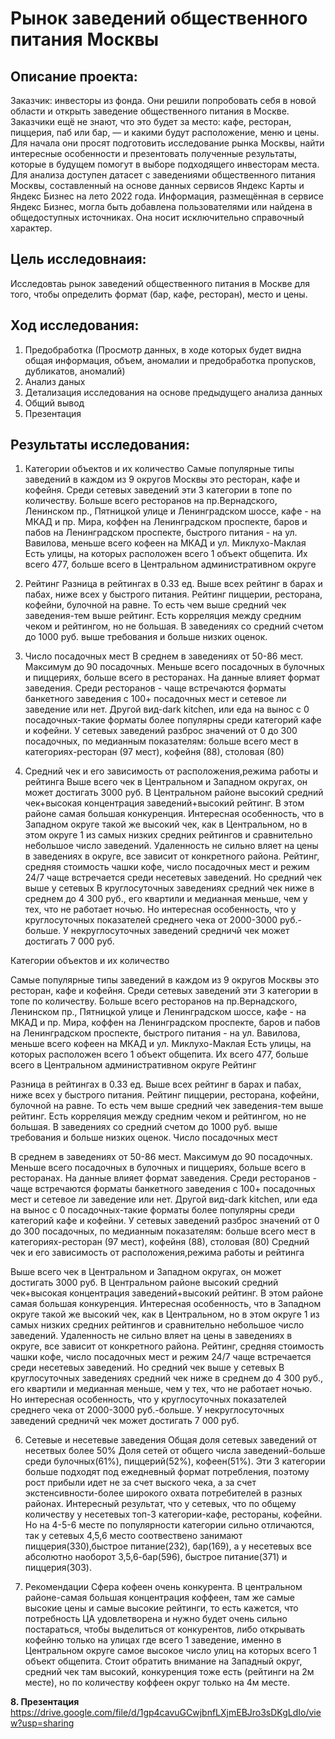 # Рынок заведений общественного питания Москвы
## Описание проекта:
Заказчик: инвесторы из фонда. Они решили попробовать себя в новой области и открыть заведение общественного питания в Москве. Заказчики ещё не знают, что это будет за место: кафе, ресторан, пиццерия, паб или бар, — и какими будут расположение, меню и цены.
Для начала они просят подготовить исследование рынка Москвы, найти интересные особенности и презентовать полученные результаты, которые в будущем помогут в выборе подходящего инвесторам места.
Для анализа доступен датасет с заведениями общественного питания Москвы, составленный на основе данных сервисов Яндекс Карты и Яндекс Бизнес на лето 2022 года. Информация, размещённая в сервисе Яндекс Бизнес, могла быть добавлена пользователями или найдена в общедоступных источниках. Она носит исключительно справочный характер.
## Цель исследовнаия:
Исследовтаь рынок заведений общественного питания в Москве для того, чтобы определить формат (бар, кафе, ресторан), место и цены.
## Ход исследования:
1. Предобработка (Просмотр данных, в ходе которых будет видна общая информация, объем, аномалии и предобработка пропусков, дубликатов, аномалий)
2. Анализ даных
3. Детализация исследования на основе предыдущего анализа данных
4. Общий вывод
5. Презентация
## Результаты исследования:
1. Категории объектов и их количество
Самые популярные типы заведений в каждом из 9 округов Москвы это ресторан, кафе и кофейня.
Среди сетевых заведений эти 3 категории в топе по количеству.
Больше всего ресторанов на пр.Вернадского, Ленинском пр., Пятницкой улице и Ленинградском шоссе, кафе - на МКАД и пр. Мира, коффен на Ленинградском проспекте, баров и пабов на Ленинградском проспекте, быстрого питания - на ул. Вавилова, меньше всего кофеен на МКАД и ул. Миклухо-Маклая
Есть улицы, на которых расположен всего 1 объект общепита. Их всего 477, больше всего в Центральном административном округе

3. Рейтинг
Разница в рейтингах в 0.33 ед. Выше всех рейтинг в барах и пабах, ниже всех у быстрого питания. Рейтинг пиццерии, ресторана, кофейни, булочной на равне. То есть чем выше средний чек заведения-тем выше рейтинг.
Есть корреляция между средним чеком и рейтингом, но не большая. В заведениях со средний счетом до 1000 руб. выше требования и больше низких оценок.

4. Число посадочных мест
В среднем в заведениях от 50-86 мест. Максимум до 90 посадочных.
Меньше всего посадочных в булочных и пиццериях, больше всего в ресторанах. На данные влияет формат заведения. Среди ресторанов - чаще встречаются форматы банкетного заведения с 100+ посадочных мест и сетевое ли заведение или нет.
Другой вид-dark kitchen, или еда на вынос с 0 посадочных-такие форматы более популярны среди категорий кафе и кофейни.
У сетевых заведений разброс значений от 0 до 300 посадочных, по медианным показателям: больше всего мест в категориях-ресторан (97 мест), кофейня (88), столовая (80)

5. Средний чек и его зависимость от расположения,режима работы и рейтинга
Выше всего чек в Центральном и Западном округах, он может достигать 3000 руб.
В Центральном районе высокий средний чек+высокая концентрация заведений+высокий рейтинг. В этом районе самая большая конкуренция.
Интересная особенность, что в Западном округе такой же высокий чек, как в Центральном, но в этом округе 1 из самых низких средних рейтингов и сравнительно небольшое число заведений. Удаленность не сильно вляет на цены в заведениях в округе, все зависит от конкретного района.
Рейтинг, средняя стоимость чашки кофе, число посадочных мест и режим 24/7 чаще встречается среди несетевых заведений. Но средний чек выше у сетевых
В круглосуточных заведениях средний чек ниже в среднем до 4 300 руб., его квартили и медианная меньше, чем у тех, что не работает ночью. Но интересная особенность, что у круглосуточных показателей среднего чека от 2000-3000 руб.-больше. У некруглосуточных заведений средничй чек может достигать 7 000 руб.

Категории объектов и их количество

Самые популярные типы заведений в каждом из 9 округов Москвы это ресторан, кафе и кофейня.
Среди сетевых заведений эти 3 категории в топе по количеству.
Больше всего ресторанов на пр.Вернадского, Ленинском пр., Пятницкой улице и Ленинградском шоссе, кафе - на МКАД и пр. Мира, коффен на Ленинградском проспекте, баров и пабов на Ленинградском проспекте, быстрого питания - на ул. Вавилова, меньше всего кофеен на МКАД и ул. Миклухо-Маклая
Есть улицы, на которых расположен всего 1 объект общепита. Их всего 477, больше всего в Центральном административном округе
Рейтинг

Разница в рейтингах в 0.33 ед. Выше всех рейтинг в барах и пабах, ниже всех у быстрого питания. Рейтинг пиццерии, ресторана, кофейни, булочной на равне. То есть чем выше средний чек заведения-тем выше рейтинг.
Есть корреляция между средним чеком и рейтингом, но не большая. В заведениях со средний счетом до 1000 руб. выше требования и больше низких оценок.
Число посадочных мест

В среднем в заведениях от 50-86 мест. Максимум до 90 посадочных.
Меньше всего посадочных в булочных и пиццериях, больше всего в ресторанах. На данные влияет формат заведения. Среди ресторанов - чаще встречаются форматы банкетного заведения с 100+ посадочных мест и сетевое ли заведение или нет.
Другой вид-dark kitchen, или еда на вынос с 0 посадочных-такие форматы более популярны среди категорий кафе и кофейни.
У сетевых заведений разброс значений от 0 до 300 посадочных, по медианным показателям: больше всего мест в категориях-ресторан (97 мест), кофейня (88), столовая (80)
Средний чек и его зависимость от расположения,режима работы и рейтинга

Выше всего чек в Центральном и Западном округах, он может достигать 3000 руб.
В Центральном районе высокий средний чек+высокая концентрация заведений+высокий рейтинг. В этом районе самая большая конкуренция.
Интересная особенность, что в Западном округе такой же высокий чек, как в Центральном, но в этом округе 1 из самых низких средних рейтингов и сравнительно небольшое число заведений. Удаленность не сильно вляет на цены в заведениях в округе, все зависит от конкретного района.
Рейтинг, средняя стоимость чашки кофе, число посадочных мест и режим 24/7 чаще встречается среди несетевых заведений. Но средний чек выше у сетевых
В круглосуточных заведениях средний чек ниже в среднем до 4 300 руб., его квартили и медианная меньше, чем у тех, что не работает ночью. Но интересная особенность, что у круглосуточных показателей среднего чека от 2000-3000 руб.-больше. У некруглосуточных заведений средничй чек может достигать 7 000 руб.

6. Сетевые и несетевые заведения
Общая доля сетевых заведений от несетвых более 50%
Доля сетей от общего числа заведений-больше среди булочных(61%), пиццерий(52%), кофеен(51%). Эти 3 категории больше подходят под ежедневный формат потребления, поэтому рост прибыли идет не за счет выского чека, а за счет экстенсивности-более широкого охвата потребителей в разных районах.
Интересный результат, что у сетевых, что по общему количеству у несетевых топ-3 категории-кафе, рестораны, кофейни. Но на 4-5-6 месте по популярности категории сильно отличаются, так у сетевых 4,5,6 место соотвествено занимают пиццерия(330),быстрое питание(232), бар(169), а у несетевых все абсолютно наоборот 3,5,6-бар(596), быстрое питание(371) и пиццерия(303).

7. Рекомендации
Сфера кофеен очень конкурента. В центральном районе-самая большая концентрация коффеен, там же самые высокие цены и самые высокие рейтинги, то есть кажется, что потребность ЦА удовлетворена и нужно будет очень сильно постараться, чтобы выделиться от конкурентов, либо открывать кофейню только на улицах где всего 1 заведение, именно в Центральном округе самое высокое число улиц на которых всего 1 объект общепита.
Стоит обратить внимание на Западный округ, средний чек там высокий, конкуренция тоже есть (рейтинги на 2м месте), но по количеству коффеен округ только на 4м месте.

**8. Презентация**
https://drive.google.com/file/d/1gp4cavuGCwjbnfLXjmEBJro3sDKgLdIo/view?usp=sharing
